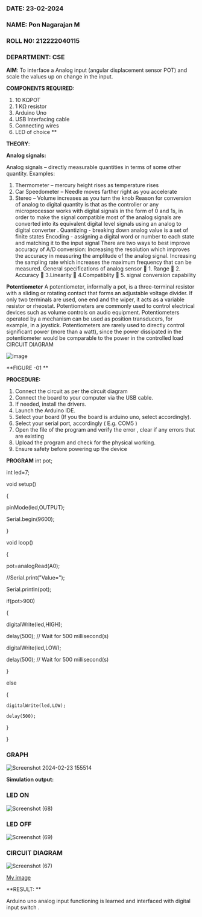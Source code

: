 ### DATE: 23-02-2024
### NAME: Pon Nagarajan M
### ROLL N0: 212222040115
### DEPARTMENT: CSE

**AIM**:  To interface a Analog  input (angular displacement sensor POT) and scale the values up on change in the input.


**COMPONENTS REQUIRED:**
1.	10 KΩPOT
2.	1 KΩ resistor 
3.	Arduino Uno 
4.	USB Interfacing cable 
5.	Connecting wires 
6.	LED of choice 
**


**THEORY**: 

**Analog signals:**

Analog signals – directly measurable quantities in terms of some other quantity.
Examples:
1. Thermometer – mercury height rises as temperature rises
2. Car Speedometer – Needle moves farther right as you accelerate
3. Stereo – Volume increases as you turn the knob
Reason for conversion of analog to digital quantity is that as the controller or any microprocessor works with digital signals in the form of 0 and 1s, in order to make the signal compatible  most of the analog signals are converted into its equivalent digital level signals using an analog to digital converter .
Quantizing - breaking down analog value is a set of finite states
Encoding - assigning a digital word or number to each state and matching it to the input signal
 There are two ways to best improve accuracy of A/D conversion:
Increasing the resolution which improves the accuracy in measuring the amplitude of the analog signal.
Increasing the sampling rate which increases the maximum frequency that can be measured.
General specifications of analog sensor
	1. Range
	2. Accuracy
	3.Linearity
	4.Compatiblity
	5. signal conversion capability

**Potentiometer**
A potentiometer, informally a pot, is a three-terminal resistor with a sliding or rotating contact that forms an adjustable voltage divider. If only two terminals are used, one end and the wiper, it acts as a variable resistor or rheostat.
Potentiometers are commonly used to control electrical devices such as volume controls on audio equipment. Potentiometers operated by a mechanism can be used as position transducers, for example, in a joystick. Potentiometers are rarely used to directly control significant power (more than a watt), since the power dissipated in the potentiometer would be comparable to the power in the controlled load
CIRCUIT DIAGRAM





![image](https://user-images.githubusercontent.com/36288975/163530788-eec3cdc3-95e8-4d2d-8349-6d0ea4c9439c.png)

**FIGURE -01
**

**PROCEDURE:**

1.	Connect the circuit as per the circuit diagram 
2.	Connect the board to your computer via the USB cable.
3.	If needed, install the drivers.
4.	Launch the Arduino IDE.
5.	Select your board (If you the board is arduino uno, select accordingly).
6.	Select your serial port, accordingly ( E.g. COM5 )
7.	Open the file of the program  and verify the error , clear if any errors that are existing 
8.	Upload the program and check for the physical working. 
9.	Ensure safety before powering up the device 



**PROGRAM** 
 int pot;
 
int led=7;

void setup()

{

  pinMode(led,OUTPUT);
  
  Serial.begin(9600);
  
}

void loop()

{

  pot=analogRead(A0);
  
  //Serial.print("Value=");
  
  Serial.println(pot);
  
  if(pot>900)
  
  {
  
  digitalWrite(led,HIGH);
  
  delay(500); // Wait for 500 millisecond(s)
  
  digitalWrite(led,LOW);
  
  delay(500); // Wait for 500 millisecond(s)
  
}

  else
  
  {
  
    digitalWrite(led,LOW);
    
    delay(500);
    
  }
  
}

### GRAPH

![Screenshot 2024-02-23 155514](https://github.com/PonnagarajanMurugan/EXPERIMENT-NO--02-INTERFACING-ANALOG-INPUT-SENSOR-POT-WITH-ARDUINO-/assets/119476356/d05d40f9-128a-45f0-8ae8-10df5cb17c3d)


**Simulation output:** 
### LED ON
![Screenshot (68)](https://github.com/PonnagarajanMurugan/EXPERIMENT-NO--02-INTERFACING-ANALOG-INPUT-SENSOR-POT-WITH-ARDUINO-/assets/119476356/8b4ad2ea-0bba-4a8e-ac44-aa1c875845c2)

### LED OFF
![Screenshot (69)](https://github.com/PonnagarajanMurugan/EXPERIMENT-NO--02-INTERFACING-ANALOG-INPUT-SENSOR-POT-WITH-ARDUINO-/assets/119476356/2343e1bf-ec55-46b9-b7c0-afde67701ff7)

### CIRCUIT DIAGRAM
![Screenshot (67)](https://github.com/PonnagarajanMurugan/EXPERIMENT-NO--02-INTERFACING-ANALOG-INPUT-SENSOR-POT-WITH-ARDUINO-/assets/119476356/39e3224e-f8af-4135-82af-a48310665bb5)


[My image](username.github.com/repository/img/image.jpg)







**RESULT: **

Arduino uno analog input functioning is learned and interfaced with digital input switch .
